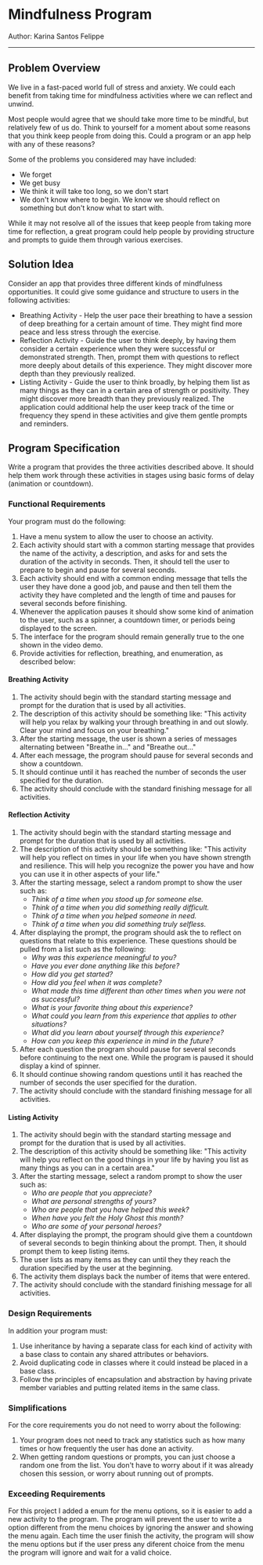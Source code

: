 # Mindfulness Program

Author: Karina Santos Felippe

---

## Problem Overview
We live in a fast-paced world full of stress and anxiety. We could each benefit from taking time for mindfulness activities where we can reflect and unwind.

Most people would agree that we should take more time to be mindful, but relatively few of us do. Think to yourself for a moment about some reasons that you think keep people from doing this. Could a program or an app help with any of these reasons?

Some of the problems you considered may have included:
- We forget
- We get busy
- We think it will take too long, so we don't start
- We don't know where to begin. We know we should reflect on something but don't know what to start with.

While it may not resolve all of the issues that keep people from taking more time for reflection, a great program could help people by providing structure and prompts to guide them through various exercises.

## Solution Idea
Consider an app that provides three different kinds of mindfulness opportunities. It could give some guidance and structure to users in the following activities:

- Breathing Activity - Help the user pace their breathing to have a session of deep breathing for a certain amount of time. They might find more peace and less stress through the exercise.
- Reflection Activity - Guide the user to think deeply, by having them consider a certain experience when they were successful or demonstrated strength. Then, prompt them with questions to reflect more deeply about details of this experience. They might discover more depth than they previously realized.
- Listing Activity - Guide the user to think broadly, by helping them list as many things as they can in a certain area of strength or positivity. They might discover more breadth than they previously realized.
The application could additional help the user keep track of the time or frequency they spend in these activities and give them gentle prompts and reminders.

## Program Specification
Write a program that provides the three activities described above. It should help them work through these activities in stages using basic forms of delay (animation or countdown).

### Functional Requirements
Your program must do the following:

1. Have a menu system to allow the user to choose an activity.
2. Each activity should start with a common starting message that provides the name of the activity, a description, and asks for and sets the duration of the activity in seconds. Then, it should tell the user to prepare to begin and pause for several seconds.
3. Each activity should end with a common ending message that tells the user they have done a good job, and pause and then tell them the activity they have completed and the length of time and pauses for several seconds before finishing.
4. Whenever the application pauses it should show some kind of animation to the user, such as a spinner, a countdown timer, or periods being displayed to the screen.
5. The interface for the program should remain generally true to the one shown in the video demo.
6. Provide activities for reflection, breathing, and enumeration, as described below:

#### Breathing Activity
1. The activity should begin with the standard starting message and prompt for the duration that is used by all activities.
2. The description of this activity should be something like: "This activity will help you relax by walking your through breathing in and out slowly. Clear your mind and focus on your breathing."
3. After the starting message, the user is shown a series of messages alternating between "Breathe in..." and "Breathe out..."
4. After each message, the program should pause for several seconds and show a countdown.
5. It should continue until it has reached the number of seconds the user specified for the duration.
6. The activity should conclude with the standard finishing message for all activities.

#### Reflection Activity
1. The activity should begin with the standard starting message and prompt for the duration that is used by all activities.
2. The description of this activity should be something like: "This activity will help you reflect on times in your life when you have shown strength and resilience. This will help you recognize the power you have and how you can use it in other aspects of your life."
3. After the starting message, select a random prompt to show the user such as:
    - _Think of a time when you stood up for someone else._
    - _Think of a time when you did something really difficult._
    - _Think of a time when you helped someone in need._
    - _Think of a time when you did something truly selfless._
4. After displaying the prompt, the program should ask the to reflect on questions that relate to this experience. These questions should be pulled from a list such as the following:
    - _Why was this experience meaningful to you?_
    - _Have you ever done anything like this before?_
    - _How did you get started?_
    - _How did you feel when it was complete?_
    - _What made this time different than other times when you were not as successful?_
    - _What is your favorite thing about this experience?_
    - _What could you learn from this experience that applies to other situations?_
    - _What did you learn about yourself through this experience?_
    - _How can you keep this experience in mind in the future?_
5. After each question the program should pause for several seconds before continuing to the next one. While the program is paused it should display a kind of spinner.
6. It should continue showing random questions until it has reached the number of seconds the user specified for the duration.
7. The activity should conclude with the standard finishing message for all activities.

#### Listing Activity
1. The activity should begin with the standard starting message and prompt for the duration that is used by all activities.
2. The description of this activity should be something like: "This activity will help you reflect on the good things in your life by having you list as many things as you can in a certain area."
3. After the starting message, select a random prompt to show the user such as:
    - _Who are people that you appreciate?_
    - _What are personal strengths of yours?_
    - _Who are people that you have helped this week?_
    - _When have you felt the Holy Ghost this month?_
    - _Who are some of your personal heroes?_
4. After displaying the prompt, the program should give them a countdown of several seconds to begin thinking about the prompt. Then, it should prompt them to keep listing items.
5. The user lists as many items as they can until they they reach the duration specified by the user at the beginning.
6. The activity them displays back the number of items that were entered.
7. The activity should conclude with the standard finishing message for all activities.

### Design Requirements
In addition your program must:

1. Use inheritance by having a separate class for each kind of activity with a base class to contain any shared attributes or behaviors.
2. Avoid duplicating code in classes where it could instead be placed in a base class.
3. Follow the principles of encapsulation and abstraction by having private member variables and putting related items in the same class.

### Simplifications
For the core requirements you do not need to worry about the following:

1. Your program does not need to track any statistics such as how many times or how frequently the user has done an activity.
2. When getting random questions or prompts, you can just choose a random one from the list. You don't have to worry about if it was already chosen this session, or worry about running out of prompts.

### Exceeding Requirements
For this project I added a enum for the menu options, so it is easier to add a new activity to the program.
The program will prevent the user to write a option different from the menu choices by ignoring the answer and showing the menu again.
Each time the user finish the activity, the program will show the menu options but if the user press any diferent choice from the menu the program will ignore and wait for a valid choice.